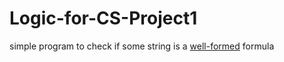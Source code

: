 # Logic-for-CS-Project1
simple program to check if some string is a [well-formed](https://www.geeksforgeeks.org/engineering-mathematics-well-formed-formulas-wff/) formula
